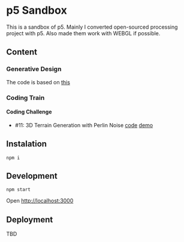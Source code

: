 # p5 Sandbox

This is a sandbox of p5. Mainly I converted open-sourced processing project with p5. Also made them work with WEBGL if possible.

## Content

### Generative Design

The code is based on [this](http://www.generative-gestaltung.de/2/)

### Coding Train

#### Coding Challenge
- #11: 3D Terrain Generation with Perlin Noise [code][cc11-code] [demo][cc11-demo]

[cc11-code]: https://github.com/mayognaise/p5-sandbox/tree/master/code/coding-train/cc11-3d-terrain-with-perlin-noise
[cc11-demo]: https://mayognaise.github.io/p5-sandbox/code/coding-train/cc11-3d-terrain-with-perlin-noise

## Instalation

```
npm i
```

## Development

```
npm start
```

Open [http://localhost:3000]()

## Deployment

TBD
